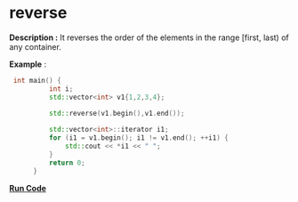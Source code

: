 # reverse

**Description :**  It reverses the order of the elements in the range [first, last) of any container. 

**Example** :
```cpp
 int main() { 
          int i; 
          std::vector<int> v1{1,2,3,4};
          
          std::reverse(v1.begin(),v1.end());

          std::vector<int>::iterator i1; 
          for (i1 = v1.begin(); i1 != v1.end(); ++i1) { 
              std::cout << *i1 << " "; 
          } 
          return 0; 
      } 
```
**[Run Code](https://rextester.com/NXC57566)**
